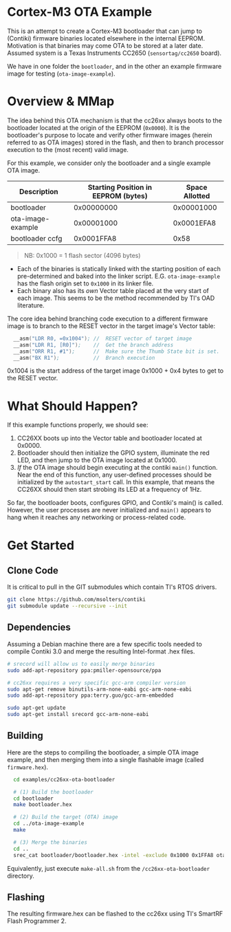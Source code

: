 # Cortex-M3 OTA Example

This is an attempt to create a Cortex-M3 bootloader that can jump to (Contiki) firmware binaries located elsewhere in the internal EEPROM.  Motivation is that binaries may come OTA to be stored at a later date.  Assumed system is a Texas Instruments CC2650 (`sensortag/cc2650` board).

We have in one folder the `bootloader`, and in the other an example firmware image for testing (`ota-image-example`).

# Overview & MMap
The idea behind this OTA mechanism is that the cc26xx always boots to the bootloader located at the origin of the EEPROM (`0x0000`).  It is the bootloader's purpose to locate and verify other firmware images (herein referred to as OTA images) stored in the flash, and then to branch processor execution to the (most recent) valid image.

For this example, we consider only the bootloader and a single example OTA image.

Description | Starting Position in EEPROM (bytes) | Space Allotted
--- | --- | ---
bootloader | 0x00000000 | 0x00001000
ota-image-example | 0x00001000 | 0x0001EFA8
bootloader ccfg | 0x0001FFA8 | 0x58

> NB: 0x1000 = 1 flash sector (4096 bytes)

*  Each of the binaries is statically linked with the starting position of each pre-determined and baked into the linker script.  E.G. `ota-image-example` has the flash origin set to `0x1000` in its linker file.
*  Each binary also has its *own* Vector table placed at the very start of each image.  This seems to be the method recommended by TI's OAD literature.

The core idea behind branching code execution to a different firmware image is to branch to the RESET vector in the target image's Vector table:

```asm
  __asm("LDR R0, =0x1004"); //  RESET vector of target image
  __asm("LDR R1, [R0]");    //  Get the branch address
  __asm("ORR R1, #1");      //  Make sure the Thumb State bit is set.
  __asm("BX R1");           //  Branch execution
```

0x1004 is the start address of the target image 0x1000 + 0x4 bytes to get to the RESET vector.

# What Should Happen?
If this example functions properly, we should see:

1.  CC26XX boots up into the Vector table and bootloader located at 0x0000.
1.  Bootloader should then initialize the GPIO system, illuminate the red LED, and then jump to the OTA image located at 0x1000.
1.  *If* the OTA image should begin executing at the contiki `main()` function.  Near the end of this function, any user-defined processes should be initialized by the `autostart_start` call.  In this example, that means the CC26XX should then start strobing its LED at a frequency of 1Hz.

So far, the bootloader boots, configures GPIO, and Contiki's main() is called.  However, the user processes are never initialized and `main()` appears to hang when it reaches any networking or process-related code.

# Get Started

## Clone Code
It is critical to pull in the GIT submodules which contain TI's RTOS drivers.

```bash
git clone https://github.com/msolters/contiki
git submodule update --recursive --init
```

## Dependencies
Assuming a Debian machine there are a few specific tools needed to compile Contiki 3.0 and merge the resulting Intel-format .hex files.

```bash
# srecord will allow us to easily merge binaries
sudo add-apt-repository ppa:pmiller-opensource/ppa

# cc26xx requires a very specific gcc-arm compiler version
sudo apt-get remove binutils-arm-none-eabi gcc-arm-none-eabi
sudo add-apt-repository ppa:terry.guo/gcc-arm-embedded

sudo apt-get update
sudo apt-get install srecord gcc-arm-none-eabi
```

## Building
Here are the steps to compiling the bootloader, a simple OTA image example, and then merging them into a single flashable image (called `firmware.hex`).

```bash
  cd examples/cc26xx-ota-bootloader

  # (1) Build the bootloader
  cd bootloader
  make bootloader.hex

  # (2) Build the target (OTA) image
  cd ../ota-image-example
  make

  # (3) Merge the binaries
  cd ..
  srec_cat bootloader/bootloader.hex -intel -exclude 0x1000 0x1FFA8 ota-image-example/ota-image-example.hex -intel -crop 0x1000 0x1FFA8 -o firmware.hex -intel
```

Equivalently, just execute `make-all.sh` from the `/cc26xx-ota-bootloader` directory.

## Flashing
The resulting firmware.hex can be flashed to the cc26xx using TI's SmartRF Flash Programmer 2.
